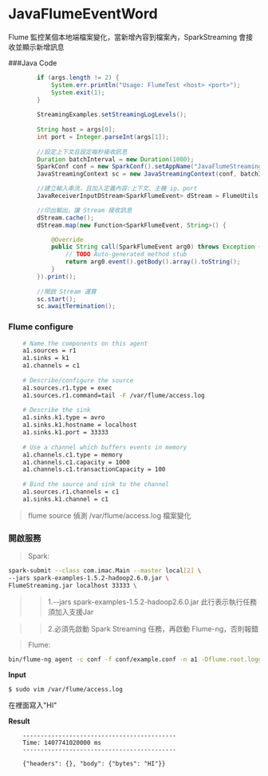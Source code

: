 # JavaFlumeEventWord

 Flume 監控某個本地端檔案變化，當新增內容到檔案內，SparkStreaming 會接收並顯示新增訊息


###Java Code

```java
		if (args.length != 2) {
			System.err.println("Usage: FlumeTest <host> <port>");
			System.exit(1);
		}
		
		StreamingExamples.setStreamingLogLevels();
		
		String host = args[0];
		int port = Integer.parseInt(args[1]);
		
		//設定上下文且設定每秒接收訊息
		Duration batchInterval = new Duration(1000);
		SparkConf conf = new SparkConf().setAppName("JavaFlumeStreaming");
		JavaStreamingContext sc = new JavaStreamingContext(conf, batchInterval);

		//建立輸入串流，且加入定義內容:上下文、主機 ip、port
		JavaReceiverInputDStream<SparkFlumeEvent> dStream = FlumeUtils.createStream(sc, host, port);

		//印出輸出，讓 Stream 接收訊息
		dStream.cache();
		dStream.map(new Function<SparkFlumeEvent, String>() {

			@Override
			public String call(SparkFlumeEvent arg0) throws Exception {
				// TODO Auto-generated method stub
				return arg0.event().getBody().array().toString();
			}
		}).print();
		
		//開啟 Stream 運算
		sc.start();
		sc.awaitTermination();
```

### Flume configure

```sh
	# Name the components on this agent
	a1.sources = r1
	a1.sinks = k1
	a1.channels = c1
	 
	# Describe/configure the source
	a1.sources.r1.type = exec
	a1.sources.r1.command=tail -F /var/flume/access.log
	 
	# Describe the sink
	a1.sinks.k1.type = avro
	a1.sinks.k1.hostname = localhost
	a1.sinks.k1.port = 33333
	 
	# Use a channel which buffers events in memory
	a1.channels.c1.type = memory
	a1.channels.c1.capacity = 1000
	a1.channels.c1.transactionCapacity = 100
	 
	# Bind the source and sink to the channel
	a1.sources.r1.channels = c1
	a1.sinks.k1.channel = c1
```

> flume source 偵測 /var/flume/access.log 檔案變化

### 開啟服務
>Spark:
>
```sh
spark-submit --class com.imac.Main --master local[2] \
--jars spark-examples-1.5.2-hadoop2.6.0.jar \
FlumeStreaming.jar localhost 33333 \
```
>>1.--jars spark-examples-1.5.2-hadoop2.6.0.jar 此行表示執行任務須加入支援Jar

>>2.必須先啟動 Spark Streaming 任務，再啟動 Flume-ng，否則報錯

>Flume:
```sh
bin/flume-ng agent -c conf -f conf/example.conf -n a1 -Dflume.root.logger=INFO,console
```

**Input**
```
$ sudo vim /var/flume/access.log
```
在裡面寫入"HI"

**Result**

```
	-------------------------------------------
	Time: 1407741020000 ms
	-------------------------------------------
    
	{"headers": {}, "body": {"bytes": "HI"}}
```






